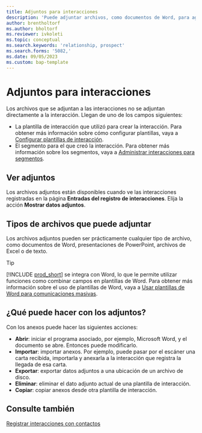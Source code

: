 ```yaml
---
title: Adjuntos para interacciones
description: 'Puede adjuntar archivos, como documentos de Word, para agregar detalles sobre una interacción.'
author: brentholtorf
ms.author: bholtorf
ms.reviewer: ivkoleti
ms.topic: conceptual
ms.search.keywords: 'relationship, prospect'
ms.search.forms: '5082,'
ms.date: 09/05/2023
ms.custom: bap-template
---
```

# <a name="attachments-for-interactions"></a>Adjuntos para interacciones

Los archivos que se adjuntan a las interacciones no se adjuntan directamente a la interacción. Llegan de uno de los campos siguientes:

* La plantilla de interacción que utilizó para crear la interacción. Para obtener más información sobre cómo configurar plantillas, vaya a [Configurar plantillas de interacción](marketing-interactions.md#set-up-interaction-templates).
* El segmento para el que creó la interacción. Para obtener más información sobre los segmentos, vaya a [Administrar interacciones para segmentos](marketing-interaction-segments.md).

## <a name="view-attachments"></a>Ver adjuntos

Los archivos adjuntos están disponibles cuando ve las interacciones registradas en la página **Entradas del registro de interacciones**. Elija la acción **Mostrar datos adjuntos**.

## <a name="types-of-files-you-can-attach"></a>Tipos de archivos que puede adjuntar

Los archivos adjuntos pueden ser prácticamente cualquier tipo de archivo, como documentos de Word, presentaciones de PowerPoint, archivos de Excel o de texto.

> [!TIP]
> [!INCLUDE [prod_short](includes/prod_short.md)] se integra con Word, lo que le permite utilizar funciones como combinar campos en plantillas de Word. Para obtener más información sobre el uso de plantillas de Word, vaya a [Usar plantillas de Word para comunicaciones masivas](ui-mail-merge.md).

## <a name="what-you-can-do-with-attachments"></a>¿Qué puede hacer con los adjuntos?

Con los anexos puede hacer las siguientes acciones:

* **Abrir**: iniciar el programa asociado, por ejemplo, Microsoft Word, y el documento se abre. Entonces puede modificarlo.
* **Importar**: importar anexos. Por ejemplo, puede pasar por el escáner una carta recibida, importarla y anexarla a la interacción que registra la llegada de esa carta.
* **Exportar**: exportar datos adjuntos a una ubicación de un archivo de disco.
* **Eliminar**: eliminar el dato adjunto actual de una plantilla de interacción.
* **Copiar**: copiar anexos desde otra plantilla de interacción.

## <a name="see-also"></a>Consulte también

[Registrar interacciones con contactos](marketing-interactions.md)  
